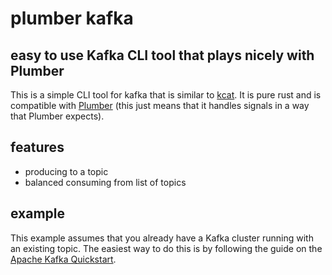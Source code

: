 # plumber kafka
## easy to use Kafka CLI tool that plays nicely with Plumber

This is a simple CLI tool for kafka that is similar to [kcat](https://github.com/edenhill/kcat). It is pure rust
and is compatible with [Plumber](https://github.com/MostlyMax/plumber) (this just means that it handles signals in a way that Plumber expects).

## features
- producing to a topic
- balanced consuming from list of topics

## example
This example assumes that you already have a Kafka cluster running with an existing topic. The easiest way to do this is by
following the guide on the [Apache Kafka Quickstart](https://kafka.apache.org/quickstart).

